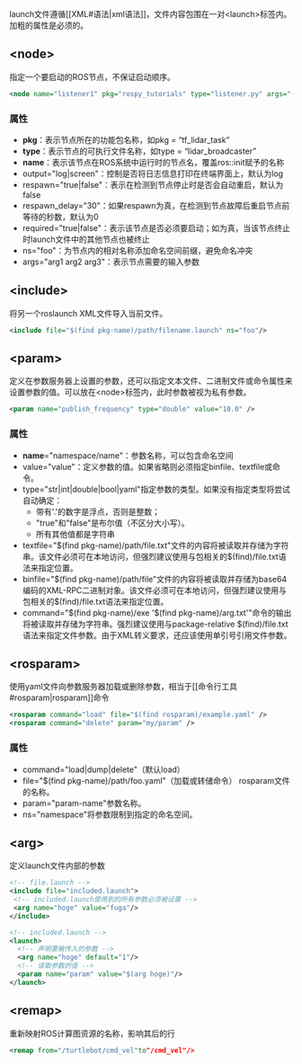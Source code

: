 launch文件遵循[[XML#语法|xml语法]]，文件内容包围在一对\<launch>标签内。加粗的属性是必须的。

## \<node>

指定一个要启动的ROS节点，不保证启动顺序。

```xml
<node name="listener1" pkg="rospy_tutorials" type="listener.py" args="--test" respawn="true" />
```

### 属性

- **pkg**：表示节点所在的功能包名称，如pkg = “tf_lidar_task”
- **type**：表示节点的可执行文件名称，如type = “lidar_broadcaster”
- **name**：表示该节点在ROS系统中运行时的节点名，覆盖ros::init赋予的名称
- output="log|screen"：控制是否将日志信息打印在终端界面上，默认为log
- respawn="true|false"：表示在检测到节点停止时是否会自动重启，默认为false
- respawn_delay="30"：如果respawn为真，在检测到节点故障后重启节点前等待的秒数，默认为0
- required="true|false"：表示该节点是否必须要启动；如为真，当该节点终止时launch文件中的其他节点也被终止
- ns="foo"：为节点内的相对名称添加命名空间前缀，避免命名冲突
- args="arg1 arg2 arg3"：表示节点需要的输入参数

## \<include>

将另一个roslaunch XML文件导入当前文件。

```xml
<include file="$(find pkg-name)/path/filename.launch" ns="foo"/>
```

## \<param>

定义在参数服务器上设置的参数，还可以指定文本文件、二进制文件或命令属性来设置参数的值。可以放在\<node>标签内，此时参数被视为私有参数。

```xml
<param name="publish_frequency" type="double" value="10.0" />
```

### 属性

- **name**="namespace/name"：参数名称，可以包含命名空间
- value="value"：定义参数的值。如果省略则必须指定binfile、textfile或命令。
- type="str|int|double|bool|yaml"指定参数的类型。如果没有指定类型将尝试自动确定：
	- 带有'.'的数字是浮点，否则是整数；
	- "true"和"false"是布尔值（不区分大小写）。
	- 所有其他值都是字符串
- textfile="\$(find pkg-name)/path/file.txt"文件的内容将被读取并存储为字符串。该文件必须可在本地访问，但强烈建议使用与包相关的$(find)/file.txt语法来指定位置。
- binfile="\$(find pkg-name)/path/file"文件的内容将被读取并存储为base64编码的XML-RPC二进制对象。该文件必须可在本地访问，但强烈建议使用与包相关的$(find)/file.txt语法来指定位置。   
- command="\$(find pkg-name)/exe '\$(find pkg-name)/arg.txt'"命令的输出将被读取并存储为字符串。强烈建议使用与package-relative $(find)/file.txt语法来指定文件参数。由于XML转义要求，还应该使用单引号引用文件参数。

## \<rosparam>

使用yaml文件向参数服务器加载或删除参数，相当于[[命令行工具#rosparam|rosparam]]命令

```xml
<rosparam command="load" file="$(find rosparam)/example.yaml" />
<rosparam command="delete" param="my/param" />
```

### 属性

- command="load|dump|delete"（默认load）
- file="$(find pkg-name)/path/foo.yaml"（加载或转储命令） rosparam文件的名称。
- param="param-name"参数名称。
- ns="namespace"将参数限制到指定的命名空间。

## \<arg>

定义launch文件内部的参数

 ```xml
<!-- file.launch -->
<include file="included.launch">
  <!-- included.launch使用到的所有参数必须被设置 -->
  <arg name="hoge" value="fuga"/>
</include>
```

```xml
<!-- included.launch -->
<launch>
  <!-- 声明要被传入的参数 -->
  <arg name="hoge" default="1"/> 
  <!-- 读取参数的值 -->
  <param name="param" value="$(arg hoge)"/>
</launch>
```

## \<remap>

重新映射ROS计算图资源的名称，影响其后的行

```xml
<remap from="/turtlebot/cmd_vel"to"/cmd_vel"/>
```

